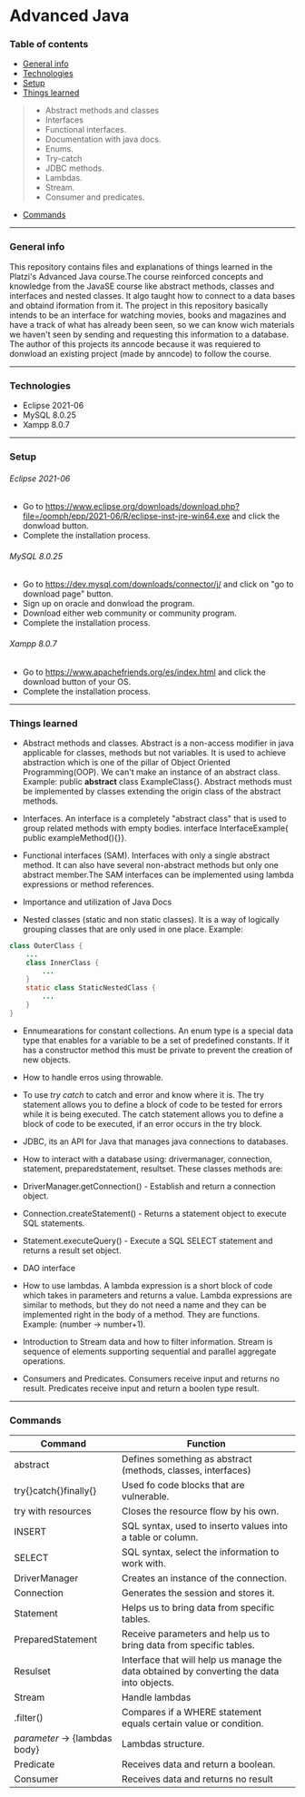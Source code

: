 # Advanced Java
### Table of contents
- [General info](#general-info)
- [Technologies](#technologies)
- [Setup](#setup)
- [Things learned](#things-learned)
>- Abstract methods and classes
>- Interfaces
>- Functional interfaces.
>- Documentation with java docs.
>- Enums.
>- Try-catch
>- JDBC methods.
>- Lambdas.
>- Stream.
>- Consumer and predicates.
- [Commands](#commands)


------------

### General info

This repository contains files and explanations of things learned in the Platzi's Advanced Java course.The course reinforced concepts and knowledge from the JavaSE course like abstract methods, classes and interfaces and nested classes. It algo taught how to connect to a data bases and obtaind iformation from it. The project in this repository basically intends to be an interface for watching movies, books and magazines and have a track of what has already been seen, so we can know wich materials we haven't seen by sending and requesting this information to a database. The author of this projects its anncode because it was requiered to donwload an existing project (made by anncode) to follow the course.


------------

### Technologies
- Eclipse 2021-06
- MySQL 8.0.25
- Xampp 8.0.7



------------

### Setup

###### Eclipse 2021-06
- Go to https://www.eclipse.org/downloads/download.php?file=/oomph/epp/2021-06/R/eclipse-inst-jre-win64.exe and click the donwload button.
- Complete the installation process.

###### MySQL 8.0.25
- Go to https://dev.mysql.com/downloads/connector/j/ and click on "go to download page" button.
- Sign up on oracle and donwload the program.
- Download either web community or community program.
- Complete the installation process.


###### Xampp 8.0.7
- Go to https://www.apachefriends.org/es/index.html and click the download button of your OS.
- Complete the installation process.




------------
### Things learned
- Abstract methods and classes. Abstract is a non-access modifier in java applicable for classes, methods but not variables. It is used to achieve abstraction which is one of the pillar of Object Oriented Programming(OOP). We can't make an instance of an abstract class. Example: public **abstract** class ExampleClass{}. Abstract methods must be implemented by classes extending the origin class of the abstract methods.

- Interfaces. An interface is a completely "abstract class" that is used to group related methods with empty bodies. interface InterfaceExample{ public exampleMethod(){}}.

- Functional interfaces (SAM). Interfaces with only a single abstract method. It can also have several non-abstract methods but only one abstract member.The SAM interfaces can be implemented using lambda expressions or method references.

- Importance and utilization of Java Docs

- Nested classes (static and non static classes). It is a way of logically grouping classes that are only used in one place. Example:

```java
class OuterClass {
    ...
    class InnerClass {
        ...
    }
    static class StaticNestedClass {
        ...
    }
}
```

- Ennumearations for constant collections. An enum type is a special data type that enables for a variable to be a set of predefined constants. If it has a constructor method this must be private to prevent the creation of new objects.

- How to handle erros using throwable.

- To use *try catch* to catch and error and know where it is. The try statement allows you to define a block of code to be tested for errors while it is being executed. The catch statement allows you to define a block of code to be executed, if an error occurs in the try block.

- JDBC, its an API for Java that manages java connections to databases.

- How to interact with a database using: drivermanager, connection, statement, preparedstatement, resultset. These classes methods are:
- DriverManager.getConnection() - Establish and return a connection object.
- Connection.createStatement() - Returns a statement object to execute SQL statements.
- Statement.executeQuery() - Execute a SQL SELECT statement and returns a result set object.

- DAO interface 

- How to use lambdas. A lambda expression is a short block of code which takes in parameters and returns a value. Lambda expressions are similar to methods, but they do not need a name and they can be implemented right in the body of a method. They are functions. Example: (number -> number+1). 

- Introduction to Stream data and how to filter information. Stream is sequence of elements supporting sequential and parallel aggregate operations.

- Consumers and Predicates. Consumers receive input and returns no result. Predicates receive input and return a boolen type result.




------------
### Commands
|  Command | Function  |
| ------------ | ------------ |
| abstract | Defines something as abstract (methods, classes, interfaces) |
| try{}catch{}finally{} | Used fo code blocks that are vulnerable. |
| try with resources  | Closes the resource flow by his own.|
| INSERT | SQL syntax, used to inserto values into a table or column. |
| SELECT | SQL syntax, select the information to work with. |
| DriverManager | Creates an instance of the connection. |
| Connection | Generates the session and stores it. |
| Statement | Helps us to bring data from specific tables. |
| PreparedStatement | Receive parameters and help us to bring data from specific tables. |
| Resulset	 | Interface that will help us manage the data obtained by converting the data into objects. |
| Stream | Handle lambdas  |
| .filter() | Compares if a WHERE statement equals certain value or condition. |
| *parameter* -> {lambdas body} | Lambdas structure. |
| Predicate | Receives data and return a boolean. |
| Consumer | Receives data and returns no result |
